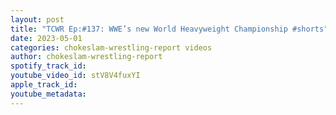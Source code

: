 ```yaml
---
layout: post
title: "TCWR Ep:#137: WWE’s new World Heavyweight Championship #shorts"
date: 2023-05-01
categories: chokeslam-wrestling-report videos
author: chokeslam-wrestling-report
spotify_track_id: 
youtube_video_id: stV8V4fuxYI
apple_track_id: 
youtube_metadata: 
---
```

